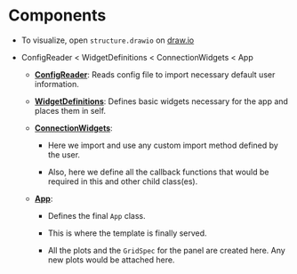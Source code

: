 # Components

- To visualize, open `structure.drawio` on [draw.io](https://app.diagrams.net/)
- ConfigReader < WidgetDefinitions < ConnectionWidgets < App

    - [**ConfigReader**](https://github.com/PranjalGhildiyal/RealTimeSeries/blob/production/src/Components/ConfigReader.py): Reads config file to import necessary default user information.
    
    - [**WidgetDefinitions**](https://github.com/PranjalGhildiyal/RealTimeSeries/blob/production/src/Components/WidgetDefinitions.py): Defines basic widgets necessary for the app and places them in self.
    
    - [**ConnectionWidgets**](https://github.com/PranjalGhildiyal/RealTimeSeries/blob/production/src/Components/ConnectionWidgets.py):
        
        - Here we import and use any custom import method defined by the user.
        
        - Also, here we define all the callback functions that would be required in this and other child class(es).
    
    - [**App**](https://github.com/PranjalGhildiyal/RealTimeSeries/blob/production/src/Components/Dashboard.py):
        
        - Defines the final `App` class.
        
        - This is where the template is finally served.
        
        - All the plots and the `GridSpec` for the panel are created here. Any new plots would be attached here.
  
